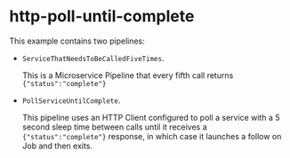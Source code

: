 # http-poll-until-complete

This example contains two pipelines: 
- <code>ServiceThatNeedsToBeCalledFiveTimes</code>.

	This is a Microservice Pipeline that every fifth call returns <code>{"status":"complete"}</code>

- <code>PollServiceUntilComplete</code>.

    This pipeline uses an HTTP Client configured to poll a service with a 5 second sleep time between calls until it receives a <code>{"status":"complete"}</code> response, in which case it launches a follow on Job and then exits.